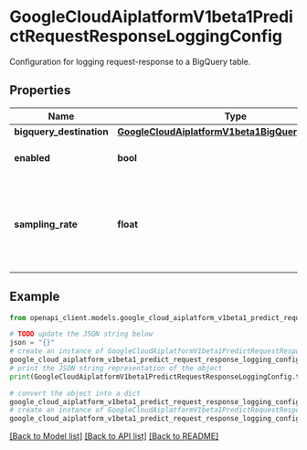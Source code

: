 # GoogleCloudAiplatformV1beta1PredictRequestResponseLoggingConfig

Configuration for logging request-response to a BigQuery table.

## Properties

Name | Type | Description | Notes
------------ | ------------- | ------------- | -------------
**bigquery_destination** | [**GoogleCloudAiplatformV1beta1BigQueryDestination**](GoogleCloudAiplatformV1beta1BigQueryDestination.md) |  | [optional] 
**enabled** | **bool** | If logging is enabled or not. | [optional] 
**sampling_rate** | **float** | Percentage of requests to be logged, expressed as a fraction in range(0,1]. | [optional] 

## Example

```python
from openapi_client.models.google_cloud_aiplatform_v1beta1_predict_request_response_logging_config import GoogleCloudAiplatformV1beta1PredictRequestResponseLoggingConfig

# TODO update the JSON string below
json = "{}"
# create an instance of GoogleCloudAiplatformV1beta1PredictRequestResponseLoggingConfig from a JSON string
google_cloud_aiplatform_v1beta1_predict_request_response_logging_config_instance = GoogleCloudAiplatformV1beta1PredictRequestResponseLoggingConfig.from_json(json)
# print the JSON string representation of the object
print(GoogleCloudAiplatformV1beta1PredictRequestResponseLoggingConfig.to_json())

# convert the object into a dict
google_cloud_aiplatform_v1beta1_predict_request_response_logging_config_dict = google_cloud_aiplatform_v1beta1_predict_request_response_logging_config_instance.to_dict()
# create an instance of GoogleCloudAiplatformV1beta1PredictRequestResponseLoggingConfig from a dict
google_cloud_aiplatform_v1beta1_predict_request_response_logging_config_from_dict = GoogleCloudAiplatformV1beta1PredictRequestResponseLoggingConfig.from_dict(google_cloud_aiplatform_v1beta1_predict_request_response_logging_config_dict)
```
[[Back to Model list]](../README.md#documentation-for-models) [[Back to API list]](../README.md#documentation-for-api-endpoints) [[Back to README]](../README.md)


